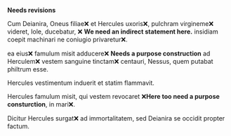**Needs revisions**


Cum Deianira, Oneus filiae❌ et Hercules uxoris❌, pulchram virgineme❌ videret, Iole, ducebatur, ❌ **We need an indirect statement here.**
 insidiam coepit machinari ne coniugio privaretur❌. 
 
 ea eius❌ famulum misit adducere❌ **Needs a purpose construction** ad Herculem❌ vestem sanguine tinctam❌ centauri, Nessus, quem putabat philtrum esse. 
 
 Hercules vestimentum induerit et statim flammavit.
 
 Hercules famulum misit, qui vestem revocaret ❌**Here too need a purpose consturction**, in mari❌.
 
 Dicitur Hercules surgat❌ ad immortalitatem, sed Deianira se occidit propter factum. 
